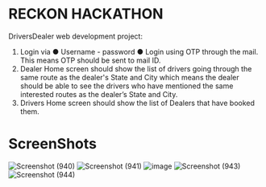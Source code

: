 
# RECKON HACKATHON
DriversDealer web development project:
1. Login via
   ● Username - password
   ● Login using OTP through the mail. This means OTP should be sent to mail ID.
2. Dealer Home screen should show the list of drivers going through the same route as the
dealer's State and City which means the dealer should be able to see the drivers who have
mentioned the same interested routes as the dealer’s State and City.
3. Drivers Home screen should show the list of Dealers that have booked them.
# ScreenShots
![Screenshot (940)](https://user-images.githubusercontent.com/99325418/153730836-e5578055-0703-48b9-a94f-4d5cb258ff98.png)
![Screenshot (941)](https://user-images.githubusercontent.com/99325418/153730848-53ed7dee-e792-4b28-be3c-992844aa6139.png)
![image](https://user-images.githubusercontent.com/99325418/153730860-60f822bd-06a9-41ef-b574-d746d52c96c5.png)
![Screenshot (943)](https://user-images.githubusercontent.com/99325418/153730867-5719524a-ade0-471c-a975-adb5f4a86b6c.png)
![Screenshot (944)](https://user-images.githubusercontent.com/99325418/153740681-f98e9583-3ba7-44f6-9e7f-c3b4454195c0.png)

